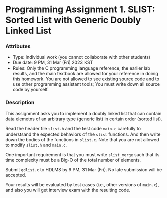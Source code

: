 # Programming Assignment 1. SLIST: Sorted List with Generic Doubly Linked List

### Attributes
* Type: Individual work (you cannot collaborate with other students)
* Due date: 9 PM, 31 Mar (Fri) 2023 KST
* Rules: Only the C programming language reference, the earlier lab results, and the main textbook are allowed for your reference in doinig this homework. You are not allowed to see existing source code and to use other programming assistant tools; You must write down all source code by yourself.

### Description

This assignment asks you to implement a doubly linked list that can contain data elemetns of an arbitrary type (generic list) in
certain order (sorted list).

Read the header file `slist.h` and the test code `main.c` carefully to understsand the expected behaviors of the `slist` functions. And then write down the bodies of the functions in `slist.c`. Note that you are not allowed to modify `slist.h` and `main.c`.

One important requirement is that you must write `slist_merge` such that its time complexity must be a Big-O of the total number of elements.

Submit `gdlist.c` to HDLMS by 9 PM, 31 Mar (Fri). No late submission will be accepted.

Your results will be evaluated by test cases (i.e., other versions of `main.c`), and also you will get interview exam with the resulting code.

